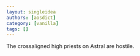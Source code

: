 ```yaml
---
layout: singleidea
authors: [aosdict]
category: [vanilla]
tags: []
---
```

The crossaligned high priests on Astral are hostile.
